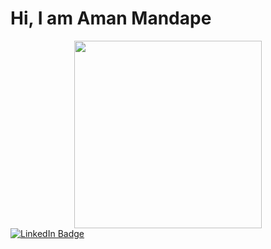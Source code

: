 # Hi, I am Aman Mandape


<div id="header" align="center">
  <img src="https://media.giphy.com/media/uhBRkVfDoKwRW/giphy.gif" width="300"/>
</div>

<div id="badges">
  <a href="https://www.linkedin.com/in/amanvmandape/">
    <img src="https://img.shields.io/badge/LinkedIn-blue?style=for-the-badge&logo=linkedin&logoColor=white" alt="LinkedIn Badge"/>
  </a>
</div>

